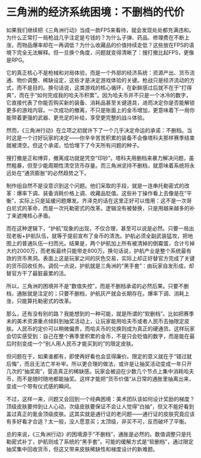 # 三角洲的经济系统困境：不删档的代价

如果我们继续把《三角洲行动》当成一款FPS来看待，就会发现处处都充满违和。为什么正常打一局枪战几乎注定是亏钱的？为什么子弹、药品、修理费在不断上涨，而物品爆率却在一再调低？为什么收藏品的价值持续走低？这些放在FPS的语境下完全无法解释。但一旦换个角度，问题就变得清晰了：搜打撤比起FPS，更像是RPG。

它的真正核心不是枪械和对局体验，而是一个外部的经济系统：资源产出、货币流通、物价调整、稀缺设定，这些才是决定游戏体验的关键。枪战只是经济流动的方式，而不是目的。换句话说，这类游戏的核心循环，在新鲜感过后就不在于“打得爽”，而在于“如何完成我的哈夫币积累”。因为哈夫币并不只是一个冰冷的数字，它直接代表了你能否购买新的装备、消耗品甚至关键道具，进而决定你是否能解锁更多的游戏内容。一次成功的撤离，不只是账面上的金币增加，更意味着下一局你能带着更强的武器、更充足的补给，享受更完整的战斗体验。

然而，《三角洲行动》在立项之初就许下了一个几乎决定命运的承诺：不删档。当时这是一个讨好玩家的决定——你辛辛苦苦积累的装备不会像塔科夫那样赛季结束就被清空。但这个承诺，恰恰埋下了今天所有问题的种子。

搜打撤是正和博弈，撤离成功就是凭空“印钞”。塔科夫用删档来暴力解决问题，虽然粗暴，但至少能周期性清空货币存量。而三角洲坚持不删档，就意味着系统将永远处在“通货膨胀”的必然趋势之下。

制作组自然不是没意识到这个问题。他们采取的手段，就是一连串托勒密式的改革：爆率下调、装备消耗价格上调、收藏品贬值。这些补丁操作看上去像是在“平衡”，实际上只是延缓问题爆发。齐泽克的话在这里正好可以借用：这不是一次哥白尼式的革命，而是一次托勒密式的改革。逻辑没有被替换，只是用越来越多的补丁来遮掩核心矛盾。

而在这种逻辑下，“护航”现象的出现，不仅合理，甚至可以说是必然。只要一局出现老板+护航队伍，就等于提前宣布了金币的清洗。护航必须全副武装猛攻，把地图上的普通队伍一扫而光。结果是，两个护航加上所有被清掉的倒霉蛋，合计亏掉大约2000万，而老板最终只能带走800万。换句话说，护航产业是整个系统最有效的货币黑洞。表面上这是玩家之间的灰色交易，实际上却正好替官方完成了关键的货币回收任务。调侃一点说，护航就是三角洲的“黑手套”：由玩家自发形成，却替官方干了最脏最累的活。

所以，三角洲的困境并不是“数值失控”，而是不删档承诺的必然后果。只要不删档，通胀就是注定的；只要不删档，护航灰产就会长期存在。爆率下调、消耗上涨，只能算托勒密式的改革。

那么，还有没有别的路？我能想到的一种可能，就是所谓的“软删档”。比如把赛季末的美术资源重点倾斜到抽奖活动上，让玩家能用哈夫币或者人民币去抽限定皮肤。人民币的定价可以稍微偏贵，而哈夫币的兑换则成为真正的硬通货。这样玩家会切实感受到：自己在整个赛季里积累的金币，不是只会贬值的数字，而是能在最后时刻变成一个“别人用人民币才能买到的”的限定皮肤。

但问题在于，如果谁都有，即使再好看也会显得廉价。限定的意义就在于“错过就后悔”，而且无法亡羊补牢。所以更合理的做法，或许是让抽奖活动变成一年只开几次的“抽奖周”，营造真正的稀缺感。玩家会被迫在少数几个节点上集中消耗哈夫币，而不是随时随地都能抽奖。这样才能把“货币价值”从日常的通胀里抽离出来，变成一个带有仪式感的瞬间。

不过，这样一来，问题又会回到一个经典困境：美术团队该如何设计奖励的梯度？顶级皮肤要帅到让人心动，次级皮肤要保证不会让人觉得“白抽”，但又不能好看到盖过真正的氪金顶级皮肤。这其实就是通行证的老问题——通行证的皮肤究竟应该有多好看才合适？太一般，没人愿意买；太顶级，非买不可，反而破坏了平衡。

总的来说，《三角洲行动》的困境源于“不删档”，通胀是必然的。数值调整只是托勒密式补丁，护航则成了系统的“黑手套”。可能的缓解方式是“软删档”，通过限定抽奖集中回收货币，但这又带来皮肤稀缺性和梯度设计的新难题。

